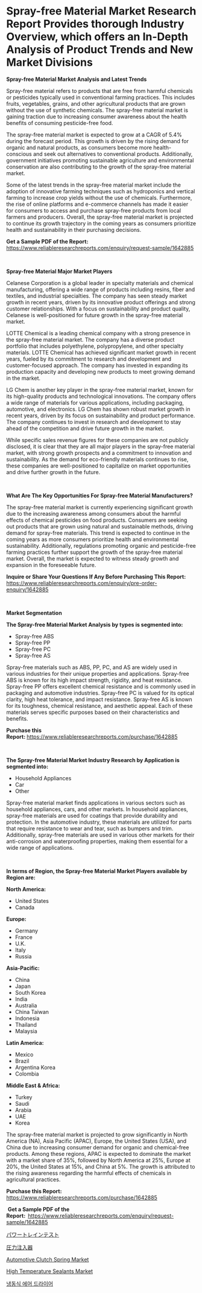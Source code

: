<p><h1>Spray-free Material Market Research Report Provides thorough Industry Overview, which offers an In-Depth Analysis of Product Trends and New Market Divisions</h1></p><p><strong>Spray-free Material Market Analysis and Latest Trends</strong></p>
<p><p>Spray-free material refers to products that are free from harmful chemicals or pesticides typically used in conventional farming practices. This includes fruits, vegetables, grains, and other agricultural products that are grown without the use of synthetic chemicals. The spray-free material market is gaining traction due to increasing consumer awareness about the health benefits of consuming pesticide-free food.</p><p>The spray-free material market is expected to grow at a CAGR of 5.4% during the forecast period. This growth is driven by the rising demand for organic and natural products, as consumers become more health-conscious and seek out alternatives to conventional products. Additionally, government initiatives promoting sustainable agriculture and environmental conservation are also contributing to the growth of the spray-free material market.</p><p>Some of the latest trends in the spray-free material market include the adoption of innovative farming techniques such as hydroponics and vertical farming to increase crop yields without the use of chemicals. Furthermore, the rise of online platforms and e-commerce channels has made it easier for consumers to access and purchase spray-free products from local farmers and producers. Overall, the spray-free material market is projected to continue its growth trajectory in the coming years as consumers prioritize health and sustainability in their purchasing decisions.</p></p>
<p><strong>Get a Sample PDF of the Report:&nbsp;</strong> <a href="https://www.reliableresearchreports.com/enquiry/request-sample/1642885">https://www.reliableresearchreports.com/enquiry/request-sample/1642885</a></p>
<p>&nbsp;</p>
<p><strong>Spray-free Material Major Market Players</strong></p>
<p><p>Celanese Corporation is a global leader in specialty materials and chemical manufacturing, offering a wide range of products including resins, fiber and textiles, and industrial specialties. The company has seen steady market growth in recent years, driven by its innovative product offerings and strong customer relationships. With a focus on sustainability and product quality, Celanese is well-positioned for future growth in the spray-free material market.</p><p>LOTTE Chemical is a leading chemical company with a strong presence in the spray-free material market. The company has a diverse product portfolio that includes polyethylene, polypropylene, and other specialty materials. LOTTE Chemical has achieved significant market growth in recent years, fueled by its commitment to research and development and customer-focused approach. The company has invested in expanding its production capacity and developing new products to meet growing demand in the market.</p><p>LG Chem is another key player in the spray-free material market, known for its high-quality products and technological innovations. The company offers a wide range of materials for various applications, including packaging, automotive, and electronics. LG Chem has shown robust market growth in recent years, driven by its focus on sustainability and product performance. The company continues to invest in research and development to stay ahead of the competition and drive future growth in the market.</p><p>While specific sales revenue figures for these companies are not publicly disclosed, it is clear that they are all major players in the spray-free material market, with strong growth prospects and a commitment to innovation and sustainability. As the demand for eco-friendly materials continues to rise, these companies are well-positioned to capitalize on market opportunities and drive further growth in the future.</p></p>
<p>&nbsp;</p>
<p><strong>What Are The Key Opportunities For Spray-free Material Manufacturers?</strong></p>
<p><p>The spray-free material market is currently experiencing significant growth due to the increasing awareness among consumers about the harmful effects of chemical pesticides on food products. Consumers are seeking out products that are grown using natural and sustainable methods, driving demand for spray-free materials. This trend is expected to continue in the coming years as more consumers prioritize health and environmental sustainability. Additionally, regulations promoting organic and pesticide-free farming practices further support the growth of the spray-free material market. Overall, the market is expected to witness steady growth and expansion in the foreseeable future.</p></p>
<p><strong>Inquire or Share Your Questions If Any Before Purchasing This Report:</strong> <a href="https://www.reliableresearchreports.com/enquiry/pre-order-enquiry/1642885">https://www.reliableresearchreports.com/enquiry/pre-order-enquiry/1642885</a></p>
<p>&nbsp;</p>
<p><strong>Market Segmentation</strong></p>
<p><strong>The Spray-free Material Market Analysis by types is segmented into:</strong></p>
<p><ul><li>Spray-free ABS</li><li>Spray-free PP</li><li>Spray-free PC</li><li>Spray-free AS</li></ul></p>
<p><p>Spray-free materials such as ABS, PP, PC, and AS are widely used in various industries for their unique properties and applications. Spray-free ABS is known for its high impact strength, rigidity, and heat resistance. Spray-free PP offers excellent chemical resistance and is commonly used in packaging and automotive industries. Spray-free PC is valued for its optical clarity, high heat tolerance, and impact resistance. Spray-free AS is known for its toughness, chemical resistance, and aesthetic appeal. Each of these materials serves specific purposes based on their characteristics and benefits.</p></p>
<p><strong>Purchase this Report:&nbsp;</strong><a href="https://www.reliableresearchreports.com/purchase/1642885">https://www.reliableresearchreports.com/purchase/1642885</a></p>
<p>&nbsp;</p>
<p><strong>The Spray-free Material Market Industry Research by Application is segmented into:</strong></p>
<p><ul><li>Household Appliances</li><li>Car</li><li>Other</li></ul></p>
<p><p>Spray-free material market finds applications in various sectors such as household appliances, cars, and other markets. In household appliances, spray-free materials are used for coatings that provide durability and protection. In the automotive industry, these materials are utilized for parts that require resistance to wear and tear, such as bumpers and trim. Additionally, spray-free materials are used in various other markets for their anti-corrosion and waterproofing properties, making them essential for a wide range of applications.</p></p>
<p>&nbsp;</p>
<p><strong>In terms of Region, the Spray-free Material Market Players available by Region are:</strong></p>
<p>
    <p> <strong> North America: </strong>
        <ul>
            <li>United States</li>
            <li>Canada</li>
        </ul>
        </p> 
    <p> <strong> Europe: </strong>
        <ul>
            <li>Germany</li>
            <li>France</li>
            <li>U.K.</li>
            <li>Italy</li>
            <li>Russia</li>
        </ul>
        </p> 
    <p> <strong> Asia-Pacific: </strong>
        <ul>
            <li>China</li>
            <li>Japan</li>
            <li>South Korea</li>
            <li>India</li>
            <li>Australia</li>
            <li>China Taiwan</li>
            <li>Indonesia</li>
            <li>Thailand</li>
            <li>Malaysia</li>
        </ul>
        </p> 
    <p> <strong> Latin America: </strong>
        <ul>
            <li>Mexico</li>
            <li>Brazil</li>
            <li>Argentina Korea</li>
            <li>Colombia</li>
        </ul>
        </p> 
    <p> <strong> Middle East & Africa: </strong>
        <ul>
            <li>Turkey</li>
            <li>Saudi</li>
            <li>Arabia</li>
            <li>UAE</li>
            <li>Korea</li>
        </ul>
    </p>
    </p>
<p><p>The spray-free material market is projected to grow significantly in North America (NA), Asia Pacific (APAC), Europe, the United States (USA), and China due to increasing consumer demand for organic and chemical-free products. Among these regions, APAC is expected to dominate the market with a market share of 35%, followed by North America at 25%, Europe at 20%, the United States at 15%, and China at 5%. The growth is attributed to the rising awareness regarding the harmful effects of chemicals in agricultural practices.</p></p>
<p><strong>Purchase this Report: </strong><a href="https://www.reliableresearchreports.com/purchase/1642885">https://www.reliableresearchreports.com/purchase/1642885</a></p>
<p>&nbsp;<strong>Get a Sample PDF of the Report:&nbsp;&nbsp;</strong><a href="https://www.reliableresearchreports.com/enquiry/request-sample/1642885">https://www.reliableresearchreports.com/enquiry/request-sample/1642885</a></p>
<p><strong></strong></p>
<p><p><a href="https://medium.com/@darniecejuarezlvzuvvkzbus/%E3%83%91%E3%83%AF%E3%83%BC%E3%83%88%E3%83%AC%E3%82%A4%E3%83%B3%E3%83%86%E3%82%B9%E3%83%88%E5%B8%82%E5%A0%B4%E3%83%AC%E3%83%9D%E3%83%BC%E3%83%88%E3%81%AF-%E3%81%93%E3%81%AE%E5%B8%82%E5%A0%B4%E3%81%AE%E6%9C%80%E6%96%B0%E3%83%88%E3%83%AC%E3%83%B3%E3%83%89%E3%81%A8%E6%88%90%E9%95%B7%E6%A9%9F%E4%BC%9A%E3%82%92%E6%98%8E%E3%82%89%E3%81%8B%E3%81%AB%E3%81%97%E3%81%BE%E3%81%99-a4563c616b04">パワートレインテスト</a></p><p><a href="https://medium.com/@darniecejuarezlvzuvvkzbus/%E5%9C%A7%E5%8A%9B%E6%B3%A8%E5%85%A5%E5%99%A8%E5%B8%82%E5%A0%B4%E3%83%A1%E3%83%88%E3%83%AA%E3%83%83%E3%82%AF%E3%81%AE%E3%83%87%E3%82%B3%E3%83%BC%E3%83%89-%E5%B8%82%E5%A0%B4%E3%82%B7%E3%82%A7%E3%82%A2-%E3%83%88%E3%83%AC%E3%83%B3%E3%83%89-%E6%88%90%E9%95%B7%E3%83%91%E3%82%BF%E3%83%BC%E3%83%B3-95bc3f4ffc4b">圧力注入器</a></p><p><a href="https://fuschia-pecorino-a6d.notion.site/Automotive-Clutch-Spring-Market-Dynamics-2024-2031-Also-about-Its-Market-Trends-Projections-and-O-ead5f6fe595a4238b2d274a7b91d2bf4">Automotive Clutch Spring Market</a></p><p><a href="https://view.publitas.com/reportprime-1/high-temperature-sealants-market-research-report-unlocks-analysis-on-the-market-financial-status-market-size-and-market-revenue-upto-2031/">High Temperature Sealants Market</a></p><p><a href="https://medium.com/@grevipsjridy/%EB%83%89%EC%9E%A5-%EA%B3%B5%EA%B8%B0-%EA%B1%B4%EC%A1%B0%EA%B8%B0-%EC%8B%9C%EC%9E%A5-%EC%A0%84%EB%A7%9D-%EC%82%B0%EC%97%85-%EA%B0%9C%EC%9A%94-%EB%B0%8F-%EC%98%88%EC%B8%A1-2024%EB%85%84%EB%B6%80%ED%84%B0-2031%EB%85%84%EA%B9%8C%EC%A7%80-84e3b5125624">냉동식 에어 드라이어</a></p></p>